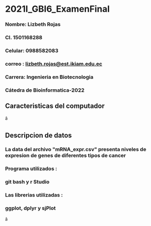 # 2021I_GBI6_ExamenFinal

### Nombre: Lizbeth Rojas
### CI. 1501168288
### Celular: 0988582083
### correo : lizbeth.rojas@est.ikiam.edu.ec 
### Carrera: Ingenieria en Biotecnologia 
### Cátedra de Bioinformatica-2022

## Caracteristicas del computador 
â
## Descripcion de datos 

### La data del archivo "mRNA_expr.csv" presenta niveles de expresion de genes de diferentes tipos de cancer 

### Programa utilizados :

### git bash y r Studio

### Las librerias utilizadas :

### ggplot, dplyr y sjPlot 

â
